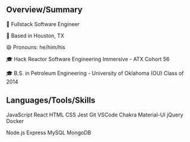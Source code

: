 <!--
**gitInLoserWereGoingShopping/gitInLoserWereGoingShopping** is a ✨ _special_ ✨ repository because its `README.md` (this file) appears on your GitHub profile.

Here are some ideas to get you started:

- 🔭 I’m currently working on ...
- 🌱 I’m currently learning ...
- 👯 I’m looking to collaborate on ...
- 🤔 I’m looking for help with ...
- 💬 Ask me about ...
- 📫 How to reach me: ...
- 😄 Pronouns: ...
- ⚡ Fun fact: ...
-->

## Overview/Summary

🏢 Fullstack Software Engineer

📍 Based in Houston, TX

😄 Pronouns: he/him/his

🎓 Hack Reactor Software Engineering Immersive - ATX Cohort 56

🎓 B.S. in Petroleum Engineering - University of Oklahoma (OU) Class of 2014

## Languages/Tools/Skills

JavaScript React HTML CSS Jest Git VSCode Chakra Material-UI jQuery Docker

Node.js Express MySQL MongoDB
